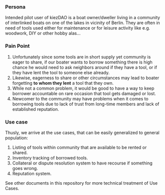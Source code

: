 ### Persona

Intended pilot user of kiezDAO is a boat owner/dweller living in a community of interlinked boats on one of the lakes in vicinity of Berlin. They are often in need of tools used either for maintenance or for leisure activity like e.g. woodwork, DIY or other hobby alas...


### Pain Point

1. Unfortunately since some tools are in short supply yet community is eager to share, if our boater wants to borrow something there is high chance he would need to ask neighbors around if they have a tool, or if they have lent the tool to someone else already. 
2. Likewise, eagerness to share  or other circumstances may lead to boater forgetting **to whom they lent** a tool that they own. 
3. While not a common problem, it would be good to have a way to keep borrower accountable on rare occasion that tool gets damaged or lost. 
4. Newcomer to the community may have problems when it comes to borrowing tools due to lack of trust from long-time members and lack of established reputation.

### Use case

Thusly, we arrive at the use cases, that can be easily generalized to general population: 

1. Listing of tools within community that are available to be rented or shared. 
2. Inventory tracking of borrowed tools. 
3. Collateral or dispute resolution system to have recourse if something goes wrong. 
4. Reputation system.

See other documents in this repository for more technical treatment of Use Cases. 

